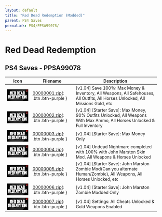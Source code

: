 ```yaml
---
layout: default
title: "Red Dead Redemption (Modded)"
parent: PS4 Saves
permalink: PS4/PPSA99078/
---
```

# Red Dead Redemption

## PS4 Saves - PPSA99078

| Icon | Filename | Description |
|------|----------|-------------|
| ![Red Dead Redemption](icon0.png) | [00000001.zip](00000001.zip){: .btn .btn-purple } | [v1.04] Save 100%: Max Money & Inventory, All Weapons, All Safehouses, All Outfits, All Horses Unlocked, All Missions Gold, etc |
| ![Red Dead Redemption](icon0.png) | [00000002.zip](00000002.zip){: .btn .btn-purple } | [v1.04] [Starter Save]: Max Money, 90% Outfits Unlocked, All Weapons With Max Ammo, All Horses Unlocked & Full Inventory |
| ![Red Dead Redemption](icon0.png) | [00000003.zip](00000003.zip){: .btn .btn-purple } | [v1.04] [Starter Save]: Max Money Only |
| ![Red Dead Redemption](icon0.png) | [00000004.zip](00000004.zip){: .btn .btn-purple } | [v1.04] Undead Nightmare completed with 100% with John Marston Skin Mod, All Weapons & Horses Unlocked |
| ![Red Dead Redemption](icon0.png) | [00000005.zip](00000005.zip){: .btn .btn-purple } | [v1.04] [Starter Save]: John Marston Zombie Mod(Can you alternate Human/Zombie), All Weapons, All Horses Unlocked, etc |
| ![Red Dead Redemption](icon0.png) | [00000006.zip](00000006.zip){: .btn .btn-purple } | [v1.04] [Starter Save]: John Marston Zombie Modded Only |
| ![Red Dead Redemption](icon0.png) | [00000007.zip](00000007.zip){: .btn .btn-purple } | [v1.04] Settings: All Cheats Unlocked & Gold Weapons Enabled |
